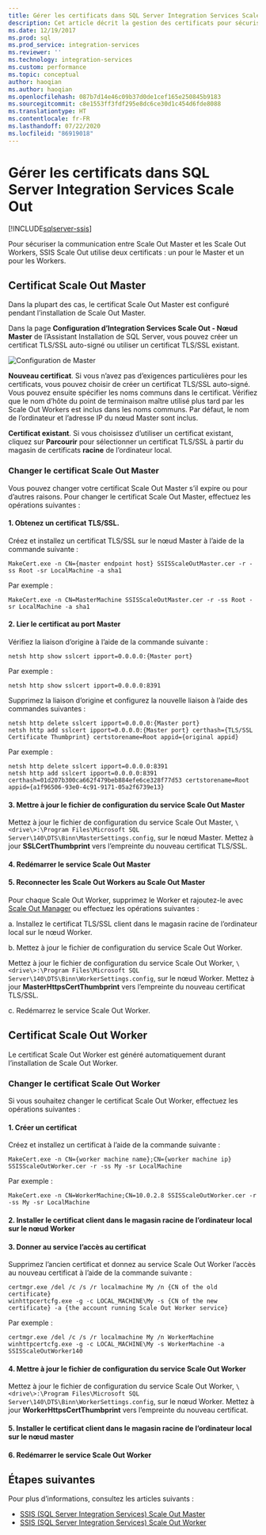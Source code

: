 ```yaml
---
title: Gérer les certificats dans SQL Server Integration Services Scale Out | Microsoft Docs
description: Cet article décrit la gestion des certificats pour sécuriser les communications entre le maître de montée en puissance parallèle SSIS et les travailleurs de montée en puissance parallèle.
ms.date: 12/19/2017
ms.prod: sql
ms.prod_service: integration-services
ms.reviewer: ''
ms.technology: integration-services
ms.custom: performance
ms.topic: conceptual
author: haoqian
ms.author: haoqian
ms.openlocfilehash: 087b7d14e46c09b37d0de1cef165e250845b9183
ms.sourcegitcommit: c8e1553ff3fdf295e8dc6ce30d1c454d6fde8088
ms.translationtype: HT
ms.contentlocale: fr-FR
ms.lasthandoff: 07/22/2020
ms.locfileid: "86919018"
---
```

# <a name="manage-certificates-for-sql-server-integration-services-scale-out"></a>Gérer les certificats dans SQL Server Integration Services Scale Out

[!INCLUDE[sqlserver-ssis](../../includes/applies-to-version/sqlserver-ssis.md)]



Pour sécuriser la communication entre Scale Out Master et les Scale Out Workers, SSIS Scale Out utilise deux certificats : un pour le Master et un pour les Workers. 

## <a name="scale-out-master-certificate"></a>Certificat Scale Out Master

Dans la plupart des cas, le certificat Scale Out Master est configuré pendant l’installation de Scale Out Master.

Dans la page **Configuration d’Integration Services Scale Out - Nœud Master** de l’Assistant Installation de SQL Server, vous pouvez créer un certificat TLS/SSL auto-signé ou utiliser un certificat TLS/SSL existant.

![Configuration de Master](media/master-config.PNG)

**Nouveau certificat**. Si vous n’avez pas d’exigences particulières pour les certificats, vous pouvez choisir de créer un certificat TLS/SSL auto-signé. Vous pouvez ensuite spécifier les noms communs dans le certificat. Vérifiez que le nom d’hôte du point de terminaison maître utilisé plus tard par les Scale Out Workers est inclus dans les noms communs. Par défaut, le nom de l’ordinateur et l’adresse IP du nœud Master sont inclus. 

**Certificat existant**. Si vous choisissez d’utiliser un certificat existant, cliquez sur **Parcourir** pour sélectionner un certificat TLS/SSL à partir du magasin de certificats **racine** de l’ordinateur local.

### <a name="change-the-scale-out-master-certificate"></a>Changer le certificat Scale Out Master

Vous pouvez changer votre certificat Scale Out Master s’il expire ou pour d’autres raisons. Pour changer le certificat Scale Out Master, effectuez les opérations suivantes :

#### <a name="1-create-a-tlsssl-certificate"></a>1. Obtenez un certificat TLS/SSL.
Créez et installez un certificat TLS/SSL sur le nœud Master à l’aide de la commande suivante :

```dos
MakeCert.exe -n CN={master endpoint host} SSISScaleOutMaster.cer -r -ss Root -sr LocalMachine -a sha1
```
Par exemple :

```dos
MakeCert.exe -n CN=MasterMachine SSISScaleOutMaster.cer -r -ss Root -sr LocalMachine -a sha1
```

#### <a name="2-bind-the-certificate-to-the-master-port"></a>2. Lier le certificat au port Master
Vérifiez la liaison d’origine à l’aide de la commande suivante :

```dos
netsh http show sslcert ipport=0.0.0.0:{Master port}
```

Par exemple :

```dos
netsh http show sslcert ipport=0.0.0.0:8391
```

Supprimez la liaison d’origine et configurez la nouvelle liaison à l’aide des commandes suivantes :

```dos
netsh http delete sslcert ipport=0.0.0.0:{Master port}
netsh http add sslcert ipport=0.0.0.0:{Master port} certhash={TLS/SSL Certificate Thumbprint} certstorename=Root appid={original appid}
```

Par exemple :

```dos
netsh http delete sslcert ipport=0.0.0.0:8391
netsh http add sslcert ipport=0.0.0.0:8391 certhash=01d207b300ca662f479beb884efe6ce328f77d53 certstorename=Root appid={a1f96506-93e0-4c91-9171-05a2f6739e13}
```

#### <a name="3-update-the-scale-out-master-service-configuration-file"></a>3. Mettre à jour le fichier de configuration du service Scale Out Master
Mettez à jour le fichier de configuration du service Scale Out Master, `\<drive\>:\Program Files\Microsoft SQL Server\140\DTS\Binn\MasterSettings.config`, sur le nœud Master. Mettez à jour **SSLCertThumbprint** vers l’empreinte du nouveau certificat TLS/SSL.

#### <a name="4-restart-the-scale-out-master-service"></a>4. Redémarrer le service Scale Out Master

#### <a name="5-reconnect-scale-out-workers-to-scale-out-master"></a>5. Reconnecter les Scale Out Workers au Scale Out Master
Pour chaque Scale Out Worker, supprimez le Worker et rajoutez-le avec [Scale Out Manager](integration-services-ssis-scale-out-manager.md) ou effectuez les opérations suivantes :

a.  Installez le certificat TLS/SSL client dans le magasin racine de l’ordinateur local sur le nœud Worker.

b.  Mettez à jour le fichier de configuration du service Scale Out Worker.

Mettez à jour le fichier de configuration du service Scale Out Worker, `\<drive\>:\Program Files\Microsoft SQL Server\140\DTS\Binn\WorkerSettings.config`, sur le nœud Worker. Mettez à jour **MasterHttpsCertThumbprint** vers l’empreinte du nouveau certificat TLS/SSL.

c.  Redémarrez le service Scale Out Worker.

## <a name="scale-out-worker-certificate"></a>Certificat Scale Out Worker

Le certificat Scale Out Worker est généré automatiquement durant l’installation de Scale Out Worker. 

### <a name="change-the-scale-out-worker-certificate"></a>Changer le certificat Scale Out Worker

Si vous souhaitez changer le certificat Scale Out Worker, effectuez les opérations suivantes :

#### <a name="1-create-a-certificate"></a>1. Créer un certificat
Créez et installez un certificat à l’aide de la commande suivante :

```dos
MakeCert.exe -n CN={worker machine name};CN={worker machine ip} SSISScaleOutWorker.cer -r -ss My -sr LocalMachine
```

Par exemple :

```dos
MakeCert.exe -n CN=WorkerMachine;CN=10.0.2.8 SSISScaleOutWorker.cer -r -ss My -sr LocalMachine
```

#### <a name="2-install-the-client-certificate-to-the-root-store-of-the-local-computer-on-the-worker-node"></a>2. Installer le certificat client dans le magasin racine de l’ordinateur local sur le nœud Worker

#### <a name="3-grant-service-access-to-the-certificate"></a>3. Donner au service l’accès au certificat
Supprimez l’ancien certificat et donnez au service Scale Out Worker l’accès au nouveau certificat à l’aide de la commande suivante :

```dos
certmgr.exe /del /c /s /r localmachine My /n {CN of the old certificate}
winhttpcertcfg.exe -g -c LOCAL_MACHINE\My -s {CN of the new certificate} -a {the account running Scale Out Worker service}
```

Par exemple :

```dos
certmgr.exe /del /c /s /r localmachine My /n WorkerMachine
winhttpcertcfg.exe -g -c LOCAL_MACHINE\My -s WorkerMachine -a SSISScaleOutWorker140
```

#### <a name="4-update-the-scale-out-worker-service-configuration-file"></a>4. Mettre à jour le fichier de configuration du service Scale Out Worker
Mettez à jour le fichier de configuration du service Scale Out Worker, `\<drive\>:\Program Files\Microsoft SQL Server\140\DTS\Binn\WorkerSettings.config`, sur le nœud Worker. Mettez à jour **WorkerHttpsCertThumbprint** vers l’empreinte du nouveau certificat.

#### <a name="5-install-the-client-certificate-to-the-root-store-of-the-local-computer-on-the-master-node"></a>5. Installer le certificat client dans le magasin racine de l’ordinateur local sur le nœud master

#### <a name="6-restart-the-scale-out-worker-service"></a>6. Redémarrer le service Scale Out Worker

## <a name="next-steps"></a>Étapes suivantes
Pour plus d’informations, consultez les articles suivants :
-   [SSIS (SQL Server Integration Services) Scale Out Master](integration-services-ssis-scale-out-master.md)
-   [SSIS (SQL Server Integration Services) Scale Out Worker](integration-services-ssis-scale-out-worker.md)

